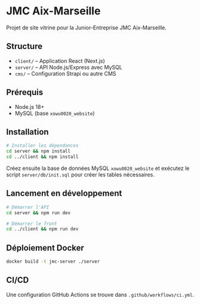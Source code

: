 # JMC Aix-Marseille

Projet de site vitrine pour la Junior-Entreprise JMC Aix-Marseille.

## Structure

- `client/` – Application React (Next.js)
- `server/` – API Node.js/Express avec MySQL
- `cms/` – Configuration Strapi ou autre CMS

## Prérequis

- Node.js 18+
- MySQL (base `xowu0020_website`)

## Installation

```bash
# Installer les dépendances
cd server && npm install
cd ../client && npm install
```

Créez ensuite la base de données MySQL `xowu0020_website` et exécutez le
script `server/db/init.sql` pour créer les tables nécessaires.

## Lancement en développement

```bash
# Démarrer l'API
cd server && npm run dev

# Démarrer le front
cd ../client && npm run dev
```

## Déploiement Docker

```bash
docker build -t jmc-server ./server
```

## CI/CD

Une configuration GitHub Actions se trouve dans `.github/workflows/ci.yml`.

